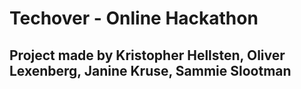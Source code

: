 # Techover - Online Hackathon

## Project made by Kristopher Hellsten, Oliver Lexenberg, Janine Kruse, Sammie Slootman
